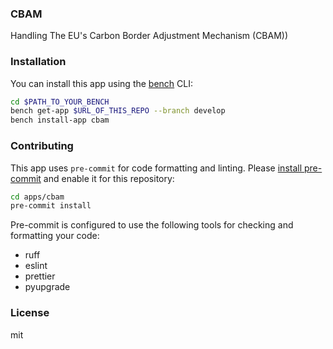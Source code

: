 ### CBAM

Handling The EU\'s Carbon Border Adjustment Mechanism (CBAM)) 

### Installation

You can install this app using the [bench](https://github.com/frappe/bench) CLI:

```bash
cd $PATH_TO_YOUR_BENCH
bench get-app $URL_OF_THIS_REPO --branch develop
bench install-app cbam
```

### Contributing

This app uses `pre-commit` for code formatting and linting. Please [install pre-commit](https://pre-commit.com/#installation) and enable it for this repository:

```bash
cd apps/cbam
pre-commit install
```

Pre-commit is configured to use the following tools for checking and formatting your code:

- ruff
- eslint
- prettier
- pyupgrade

### License

mit
